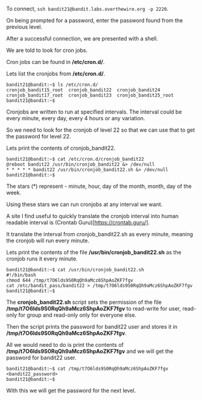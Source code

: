To connect, `ssh bandit21@bandit.labs.overthewire.org -p 2220`.

On being prompted for a password, enter the password found from the previous level.

After a successful connection, we are presented with a shell.


We are told to look for cron jobs.

Cron jobs can be found in **/etc/cron.d/**.

Lets list the cronjobs from **/etc/cron.d/**.


```
bandit21@bandit:~$ ls /etc/cron.d/
cronjob_bandit15_root  cronjob_bandit22  cronjob_bandit24
cronjob_bandit17_root  cronjob_bandit23  cronjob_bandit25_root
bandit21@bandit:~$
```

Cronjobs are written to run at specified intervals. The interval could be every minute, every day, every 4 hours or any variation.


So we need to look for the cronjob of level 22 so that we can use that to get the password for level 22.


Lets print the contents of cronjob_bandit22.

```
bandit21@bandit:~$ cat /etc/cron.d/cronjob_bandit22
@reboot bandit22 /usr/bin/cronjob_bandit22 &> /dev/null
* * * * * bandit22 /usr/bin/cronjob_bandit22.sh &> /dev/null
bandit21@bandit:~$
```

The stars (*) represent - minute, hour, day of the month, month, day of the week.

Using these stars we can run cronjobs at any interval we want.


A site I find useful to quickly translate the cronjob interval into human readable interval is (Crontab Guru)[https://crontab.guru/].

It translate the interval from cronjob_bandit22.sh as every minute, meaning the cronjob will run every minute.


Lets print the contents of the file **/usr/bin/cronjob_bandit22.sh** as the cronjob runs it every minute.


```
bandit21@bandit:~$ cat /usr/bin/cronjob_bandit22.sh
#!/bin/bash
chmod 644 /tmp/t7O6lds9S0RqQh9aMcz6ShpAoZKF7fgv
cat /etc/bandit_pass/bandit22 > /tmp/t7O6lds9S0RqQh9aMcz6ShpAoZKF7fgv
bandit21@bandit:~$
```


The **cronjob_bandit22.sh** script sets the permission of the file **/tmp/t7O6lds9S0RqQh9aMcz6ShpAoZKF7fgv** to read-write for user, read-only for group and read-only only for everyone else.

Then the script prints the password for bandit22 user and stores it in **/tmp/t7O6lds9S0RqQh9aMcz6ShpAoZKF7fgv**.


All we would need to do is print the contents of **/tmp/t7O6lds9S0RqQh9aMcz6ShpAoZKF7fgv** and we will get the password for bandit22 user.

```
bandit21@bandit:~$ cat /tmp/t7O6lds9S0RqQh9aMcz6ShpAoZKF7fgv
<bandit22_password>
bandit21@bandit:~$
```

With this we will get the password for the next level.